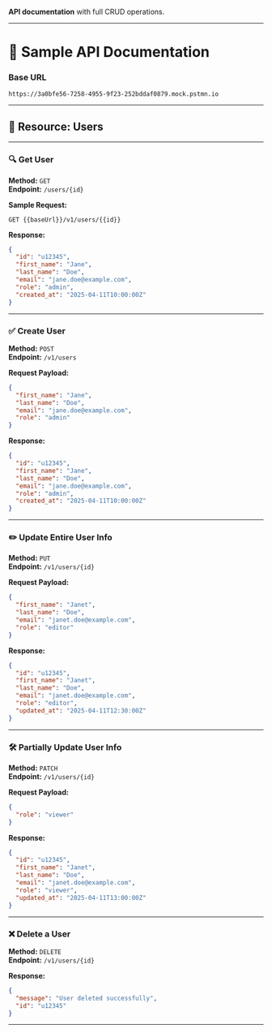 **API documentation** with full CRUD operations.

---

# 📘 **Sample API Documentation**

### **Base URL**
```
https://3a0bfe56-7258-4955-9f23-252bddaf0879.mock.pstmn.io
```

---

## 📌 **Resource: Users**

---

### 🔍 Get User  
**Method:** `GET`  
**Endpoint:** `/users/{id}`  

**Sample Request:**
```
GET {{baseUrl}}/v1/users/{{id}}
```

**Response:**
```json
{
  "id": "u12345",
  "first_name": "Jane",
  "last_name": "Doe",
  "email": "jane.doe@example.com",
  "role": "admin",
  "created_at": "2025-04-11T10:00:00Z"
}
```

---

### ✅ Create User  
**Method:** `POST`  
**Endpoint:** `/v1/users`  

**Request Payload:**
```json
{
  "first_name": "Jane",
  "last_name": "Doe",
  "email": "jane.doe@example.com",
  "role": "admin"
}
```

**Response:**
```json
{
  "id": "u12345",
  "first_name": "Jane",
  "last_name": "Doe",
  "email": "jane.doe@example.com",
  "role": "admin",
  "created_at": "2025-04-11T10:00:00Z"
}
```

---

### ✏️ Update Entire User Info  
**Method:** `PUT`  
**Endpoint:** `/v1/users/{id}`  

**Request Payload:**
```json
{
  "first_name": "Janet",
  "last_name": "Doe",
  "email": "janet.doe@example.com",
  "role": "editor"
}
```

**Response:**
```json
{
  "id": "u12345",
  "first_name": "Janet",
  "last_name": "Doe",
  "email": "janet.doe@example.com",
  "role": "editor",
  "updated_at": "2025-04-11T12:30:00Z"
}
```

---

### 🛠️ Partially Update User Info  
**Method:** `PATCH`  
**Endpoint:** `/v1/users/{id}`  

**Request Payload:**
```json
{
  "role": "viewer"
}
```

**Response:**
```json
{
  "id": "u12345",
  "first_name": "Janet",
  "last_name": "Doe",
  "email": "janet.doe@example.com",
  "role": "viewer",
  "updated_at": "2025-04-11T13:00:00Z"
}
```

---

### ❌ Delete a User  
**Method:** `DELETE`  
**Endpoint:** `/v1/users/{id}`  

**Response:**
```json
{
  "message": "User deleted successfully",
  "id": "u12345"
}
```

---
